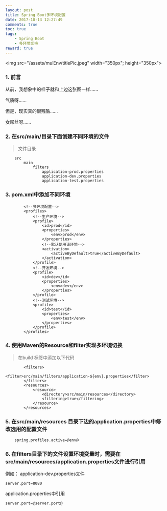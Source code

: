 ```yaml
---
layout: post
title: Spring Boot多环境配置
date: 2017-10-13 12:27:49
comments: true
toc: true
tags:
    - Spring Boot
    - 多环境切换
reward: true
---
```


<img src="/assets/mulEnv/titlePic.jpeg" width="350px"; height="350px">

### 1. 前言

从前，我想象中的样子就和上边这张图一样......

<!-- more -->

气质呀......

但是，现实真的很残酷......

女屌丝呀......


### 2. 在src/main/目录下面创建不同环境的文件
> 文件目录
```
    src
        main
            filters
                application-prod.properties
                application-dev.properties
                application-test.properties
```

### 3. pom.xml中添加不同环境
>   
```
        <!--多环境配置-->
    	<profiles>
    		<!--生产环境-->
    		<profile>
    			<id>prod</id>
    			<properties>
    				<env>prod</env>
    			</properties>
    			<!--默认使用该环境-->
    			<activation>
    				<activeByDefault>true</activeByDefault>
    			</activation>
    		</profile>
    		<!--开发环境-->
    		<profile>
    			<id>dev</id>
    			<properties>
    				<env>dev</env>
    			</properties>
    		</profile>
    		<!--测试环境-->
    		<profile>
    			<id>test</id>
    			<properties>
    				<env>test</env>
    			</properties>
    		</profile>
    	</profiles>
```

### 4. 使用Maven的Resource和filter实现多环境切换
> 在build 标签中添加以下代码
>
```
        <filters>
        		<filter>src/main/filters/application-${env}.properties</filter>
        </filters>
        <resources>
            <resource>
                <directory>src/main/resources</directory>
                <filtering>true</filtering>
            </resource>
        </resources>
```

### 5. 在src/main/resources 目录下边的application.properties中修改选用的配置文件
```
    spring.profiles.active=@env@
```

### 6. 在filters目录下的文件设置环境变量时，需要在src/main/resources/application.properties文件进行引用
例如：
    application-dev.properties文件

```
server.port=8080
```

application.properties中引用
```
server.port=@server.port@
```
